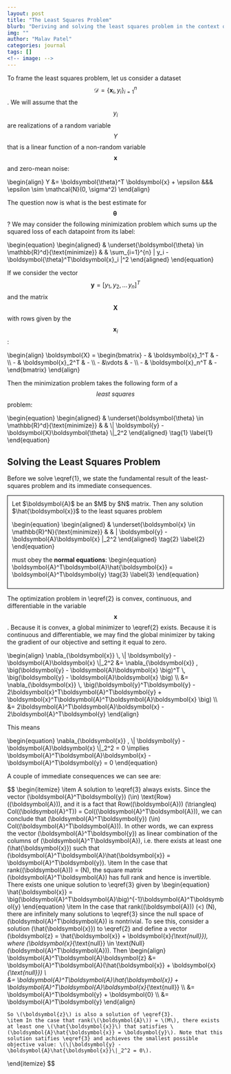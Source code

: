 ```yaml
---
layout: post
title: "The Least Squares Problem"
blurb: "Deriving and solving the least squares problem in the context of linear regression"
img: ""
author: "Malav Patel"
categories: journal
tags: []
<!-- image: -->
---
```



To frame the least squares problem, let us consider a dataset $$\mathcal{D} =  \{ \boldsymbol{x}_i, y_i \}_{i=1}^{n}$$. We will assume that the $$y_i$$ are realizations of a random variable $$Y$$ that is a linear function of a non-random variable $$\boldsymbol{x}$$ and zero-mean noise:


\begin{align}
    Y &= \boldsymbol{\theta}^T \boldsymbol{x} + \epsilon &&& \epsilon \sim \mathcal{N}(0, \sigma^2)
\end{align}

The question now is what is the best estimate for $$\boldsymbol{\theta}\,$$? We may consider the following minimization problem which sums up the squared loss of each datapoint from its label:


\begin{equation}
\begin{aligned}
& \underset{\boldsymbol{\theta} \in \mathbb{R}^d}{\text{minimize}}
& & \sum_{i=1}^{n} | y_i - \boldsymbol{\theta}^T\boldsymbol{x}_i |^2 
\end{aligned} 
\end{equation}

If we consider the vector $$\boldsymbol{y} = [y_1,\, y_2,\, ...\, y_n]^T$$ and the matrix $$\boldsymbol{X}$$ with rows given by the $$\boldsymbol{x}_i $$:

\begin{align}
    \boldsymbol{X} = \begin{bmatrix}
    - & \boldsymbol{x}_1^T & -  \\\ 
    - & \boldsymbol{x}_2^T & -  \\\ 
    - &\vdots & - \\\ 
    - & \boldsymbol{x}_n^T & -
\end{bmatrix}
\end{align}

Then the minimization problem takes the following form of a $$\textit{least squares}$$ problem:

\begin{equation}
\begin{aligned}
& \underset{\boldsymbol{\theta} \in \mathbb{R}^d}{\text{minimize}}
& & \\| \boldsymbol{y} - \boldsymbol{X}\boldsymbol{\theta} \\|_2^2 
\end{aligned} \tag{1} \label{1}
\end{equation}



## Solving the Least Squares Problem

Before we solve \eqref{1}, we state the fundamental result of the least-squares problem and its immediate consequences.

<div style="border: 1px solid black; padding: 10px;">
  Let $\boldsymbol{A}$ be an $M$ by $N$ matrix. Then any solution $\hat{\boldsymbol{x}}$ to the least squares problem

  \begin{equation}
  \begin{aligned}
  & \underset{\boldsymbol{x} \in \mathbb{R}^N}{\text{minimize}}
  & & \| \boldsymbol{y} - \boldsymbol{A}\boldsymbol{x} \|_2^2 
  \end{aligned} \tag{2} \label{2}
  \end{equation}

  must obey the $\textbf{normal equations}$:
  \begin{equation}
  \boldsymbol{A}^T\boldsymbol{A}\hat{\boldsymbol{x}} = \boldsymbol{A}^T\boldsymbol{y} \tag{3} \label{3}
  \end{equation}
</div>

The optimization problem in \eqref{2} is convex, continuous, and differentiable in the variable $$\boldsymbol{x}$$. Because it is convex, a global minimizer to \eqref{2} exists. Because it is continuous and differentiable, we may find the global minimizer by taking the gradient of our objective and setting it equal to zero.

\begin{align}
 \nabla_{\boldsymbol{x}} \\,  \\| \boldsymbol{y} - \boldsymbol{A}\boldsymbol{x} \\|\_2^2 &= \nabla_{\boldsymbol{x}} \, \big(\boldsymbol{y} - \boldsymbol{A}\boldsymbol{x} \big)^T \\, \big(\boldsymbol{y} - \boldsymbol{A}\boldsymbol{x} \big) \\\ 
 &= \nabla_{\boldsymbol{x}} \\, \big(\boldsymbol{y}^T\boldsymbol{y} - 2\boldsymbol{x}^T\boldsymbol{A}^T\boldsymbol{y} + \boldsymbol{x}^T\boldsymbol{A}^T\boldsymbol{A}\boldsymbol{x} \big) \\\ 
 &= 2\boldsymbol{A}^T\boldsymbol{A}\boldsymbol{x} - 2\boldsymbol{A}^T\boldsymbol{y} 
\end{align}

This means

\begin{equation}
     \nabla_{\boldsymbol{x}} \,  \\| \boldsymbol{y} - \boldsymbol{A}\boldsymbol{x} \\|_2^2 = 0 \implies \boldsymbol{A}^T\boldsymbol{A}\boldsymbol{x} - \boldsymbol{A}^T\boldsymbol{y} = 0
\end{equation}

A couple of immediate consequences we can see are:

$$
\begin{itemize}
    \item A solution to \eqref{3} always exists. Since the vector \(\boldsymbol{A}^T\boldsymbol{y}\) \(\in\) \text{Row}(\(\boldsymbol{A}\)), and it is a fact that Row(\(\boldsymbol{A}\)) \(\triangleq\) Col(\(\boldsymbol{A}^T\)) = Col(\(\boldsymbol{A}^T\boldsymbol{A}\)), we can conclude that \(\boldsymbol{A}^T\boldsymbol{y}\) \(\in\) Col(\(\boldsymbol{A}^T\boldsymbol{A}\)). In other words, we can express the vector \(\boldsymbol{A}^T\boldsymbol{y}\) as linear combination of the columns of \(\boldsymbol{A}^T\boldsymbol{A}\), i.e. there exists at least one \(\hat{\boldsymbol{x}}\) such that \(\boldsymbol{A}^T\boldsymbol{A}\hat{\boldsymbol{x}} = \boldsymbol{A}^T\boldsymbol{y}\).
    \item In the case that rank(\(\boldsymbol{A}\)) = \(N\), the square matrix \(\boldsymbol{A}^T\boldsymbol{A}\) has full rank and hence is invertible. There exists one unique solution to \eqref{3} given by 
    \begin{equation}
        \hat{\boldsymbol{x}} = \big(\boldsymbol{A}^T\boldsymbol{A}\big)^{-1}\boldsymbol{A}^T\boldsymbol{y}
    \end{equation}
    \item In the case that rank(\(\boldsymbol{A}\)) \(<\) \(N\), there are infinitely many solutions to \eqref{3} since the null space of \(\boldsymbol{A}^T\boldsymbol{A}\) is nontrivial. To see this, consider a solution \(\hat{\boldsymbol{x}}\) to \eqref{2} and define a vector \(\boldsymbol{z} = \hat{\boldsymbol{x}} + \boldsymbol{x}_{\text{null}}\), where \(\boldsymbol{x}_{\text{null}} \in \text{Null}(\boldsymbol{A}^T\boldsymbol{A})\). Then
    \begin{align}
        \boldsymbol{A}^T\boldsymbol{A}\boldsymbol{z} &= \boldsymbol{A}^T\boldsymbol{A}(\hat{\boldsymbol{x}} + \boldsymbol{x}_{\text{null}}) \\\
        &= \boldsymbol{A}^T\boldsymbol{A}\hat{\boldsymbol{x}} + \boldsymbol{A}^T\boldsymbol{A}\boldsymbol{x}_{\text{null}} \\\ 
        &= \boldsymbol{A}^T\boldsymbol{y} + \boldsymbol{0} \\\ 
        &= \boldsymbol{A}^T\boldsymbol{y}
    \end{align}

    So \(\boldsymbol{z}\) is also a solution of \eqref{3}.
    \item In the case that rank(\(\boldsymbol{A}\)) = \(M\), there exists at least one \(\hat{\boldsymbol{x}}\) that satisfies \(\boldsymbol{A}\hat{\boldsymbol{x}} = \boldsymbol{y}\). Note that this solution satifies \eqref{3} and achieves the smallest possible objective value: \(\|\boldsymbol{y} - \boldsymbol{A}\hat{\boldsymbol{x}}\|_2^2 = 0\).
\end{itemize}
$$

